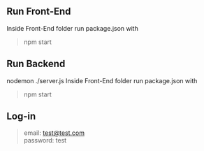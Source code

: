 ## Run Front-End
Inside Front-End folder run package.json with

> npm start

## Run Backend
nodemon ./server.js
Inside Front-End folder run package.json with

> npm start

## Log-in
> email: test@test.com<br>
> password: test